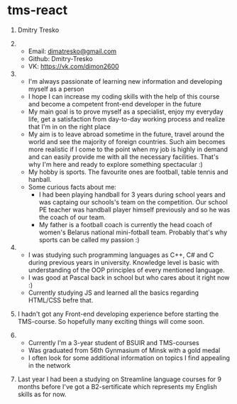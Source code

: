 # tms-react

1. Dmitry Tresko

2. * Email: dimatresko@gmail.com
   * Github: Dmitry-Tresko
   * VK: https://vk.com/dimon2600

3. * I'm always passionate of learning new information and developing myself as a person
   * I hope I can increase my coding skills with the help of this course and become a competent front-end developer in the future
   * My main goal is to prove myself as a specialist, enjoy my everyday life, get a satisfaction from day-to-day working process and realize that I'm in on the right place
   * My aim is to leave abroad sometime in the future, travel around the world and see the majority of foreign countries. Such aim becomes more realistic if I come to the point when my job is highly in demand and can easily provide me with all the necessary facilities. That's why I'm here and ready to explore something spectacular :)
   * My hobby is sports. The favourite ones are football, table tennis and hanball.
   * Some curious facts about me: 
      - I had been playing handball for 3 years during school years and was captaing our schools's team on the competition. Our school PE teacher was handball player himself previously and so he was the coach of our team.
      - My father is a football coach is currently the head coach of women's Belarus national mini-fotball team. Probably that's why sports can be called my passion :) 

4. * I was studying such programming languages as C++, C# and C during previous years in university. Knowledge level is basic with understanding of the OOP principles of every mentioned language. 
   * I was good at Pascal back in school but who cares about it right now :)
   * Currently studying JS and learned all the basics regarding HTML/CSS befre that.

5. I hadn't got any Front-end developing experience before starting the TMS-course. 
   So hopefully many exciting things will come soon.

6. * Currently I'm a 3-year student of BSUIR and TMS-courses
   * Was graduated from 56th Gynmasium of Minsk with a gold medal
   * I often look for some additional information on topics I find appealing in the network  

7. Last year I had been a studying on Streamline language courses for 9 months before I've got a B2-sertificate which represents my English skills as for now.
